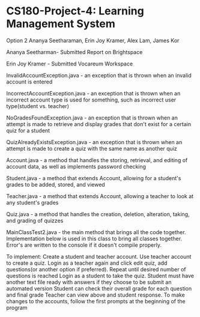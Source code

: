 # CS180-Project-4: Learning Management System
Option 2
Ananya Seetharaman, Erin Joy Kramer, Alex Lam, James Kor

Ananya Seetharman- Submitted Report on Brightspace

Erin Joy Kramer - Submitted Vocareum Workspace

InvalidAccountException.java - an exception that is thrown when an invalid account is entered

IncorrectAccountException.java - an exception that is thrown when an incorrect account type is used for something, such as incorrect user type(student vs. teacher)

NoGradesFoundException.java - an exception that is thrown when an attempt is made to retrieve and display grades that don't exist for a certain quiz for a student

QuizAlreadyExistsException.java - an exception that is thrown when an attempt is made to create a quiz with the same name as another quiz

Account.java - a method that handles the storing, retrieval, and editing of account data, as well as implements password checking

Student.java - a method that extends Account, allowing for a student's grades to be added, stored, and viewed

Teacher.java - a method that extends Account, allowing a teacher to look at any student's grades

Quiz.java - a method that handles the creation, deletion, alteration, taking, and grading of quizzes

MainClassTest2.java - the main method that brings all the code together.  Implementation below is used in this class to bring all classes together.  Error's are written to the console if it doesn't compile properly.

To implement:
Create a student and teacher account.
Use teacher account to create a quiz.
Login as a teacher again and click edit quiz, add questions(or another option if preferred).  Repeat until desired number of questions is reached
Login as a student to take the quiz.  Student must have another text file ready with answers if they choose to be submit an automated version
Student can check their overall grade for each question and final grade
Teacher can view above and student response.
To make changes to the accounts, follow the first prompts at the beginning of the program
